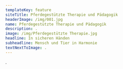 ```yaml
---
templateKey: feature
siteTitle: Pferdegestützte Therapie und Pädagogik
headerImage: /img/001.jpg
name: Pferdegestützte Therapie und Pädagogik
description: .
image: /img/Pferdegestützte Therapie.jpg
headline: In sicheren Händen
subheadline: Mensch und Tier in Harmonie
textNextToImage: .
---
```

.
